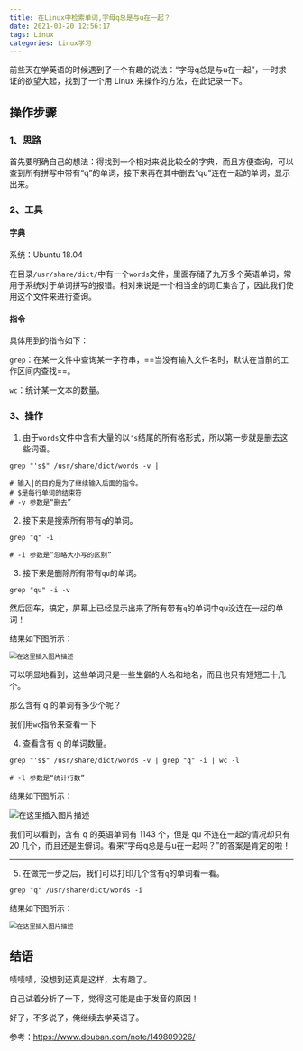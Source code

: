 ```yaml
---
title: 在Linux中检索单词,字母q总是与u在一起？
date: 2021-03-20 12:56:17
tags: Linux
categories: Linux学习
---
```


前些天在学英语的时候遇到了一个有趣的说法：“字母q总是与u在一起”，一时求证的欲望大起，找到了一个用 Linux 来操作的方法，在此记录一下。

<!-- more -->

## 操作步骤

### 1、思路

首先要明确自己的想法：得找到一个相对来说比较全的字典，而且方便查询，可以查到所有拼写中带有“q”的单词，接下来再在其中删去“qu”连在一起的单词，显示出来。

### 2、工具

#### 字典

系统：Ubuntu 18.04 

在目录`/usr/share/dict/`中有一个`words`文件，里面存储了九万多个英语单词，常用于系统对于单词拼写的报错。相对来说是一个相当全的词汇集合了，因此我们使用这个文件来进行查询。

#### 指令

具体用到的指令如下：

`grep`：在某一文件中查询某一字符串，==当没有输入文件名时，默认在当前的工作区间内查找==。

`wc`：统计某一文本的数量。

### 3、操作

1. 由于`words`文件中含有大量的以`'s`结尾的所有格形式，所以第一步就是删去这些词语。

```shell
grep "'s$" /usr/share/dict/words -v |

# 输入|的目的是为了继续输入后面的指令。
# $是每行单词的结束符
# -v 参数是“删去”
```

2. 接下来是搜索所有带有`q`的单词。

```shell
grep "q" -i |

# -i 参数是“忽略大小写的区别”
```

3. 接下来是删除所有带有`qu`的单词。

```shell
grep "qu" -i -v 
```

然后回车，搞定，屏幕上已经显示出来了所有带有`q`的单词中qu没连在一起的单词！

结果如下图所示：

<img src="https://img-blog.csdnimg.cn/20210313162107631.png?x-oss-process=image/watermark,type_ZmFuZ3poZW5naGVpdGk,shadow_10,text_aHR0cHM6Ly9ibG9nLmNzZG4ubmV0L3dlaXhpbl80NTk0MzU4Nw==,size_16,color_FFFFFF,t_70" alt="在这里插入图片描述" style="zoom:80%;" />

可以明显地看到，这些单词只是一些生僻的人名和地名，而且也只有短短二十几个。

那么含有 q 的单词有多少个呢？

我们用`wc`指令来查看一下

4. 查看含有 q 的单词数量。

```shell
grep "'s$" /usr/share/dict/words -v | grep "q" -i | wc -l

# -l 参数是“统计行数”
```

结果如下图所示：

![在这里插入图片描述](https://img-blog.csdnimg.cn/20210313190339162.png?x-oss-process=image/watermark,type_ZmFuZ3poZW5naGVpdGk,shadow_10,text_aHR0cHM6Ly9ibG9nLmNzZG4ubmV0L3dlaXhpbl80NTk0MzU4Nw==,size_16,color_FFFFFF,t_70)

我们可以看到，含有 q 的英语单词有 1143 个，但是 qu 不连在一起的情况却只有 20 几个，而且还是生僻词。看来“字母q总是与u在一起吗？”的答案是肯定的啦！



-----

5. 在做完一步之后，我们可以打印几个含有`q`的单词看一看。

```shell
grep "q" /usr/share/dict/words -i
```

结果如下图所示：

<img src="https://img-blog.csdnimg.cn/20210313162200478.png?x-oss-process=image/watermark,type_ZmFuZ3poZW5naGVpdGk,shadow_10,text_aHR0cHM6Ly9ibG9nLmNzZG4ubmV0L3dlaXhpbl80NTk0MzU4Nw==,size_16,color_FFFFFF,t_70" alt="在这里插入图片描述" style="zoom:80%;" />



## 结语

啧啧啧，没想到还真是这样，太有趣了。

自己试着分析了一下，觉得这可能是由于发音的原因！

好了，不多说了，俺继续去学英语了。

参考：https://www.douban.com/note/149809926/